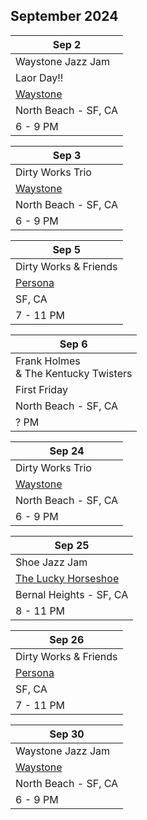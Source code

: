 ## September 2024

| Sep 2
|-
| Waystone Jazz Jam
| Laor Day!!
| <a href="https://www.waystonesf.com" target="new">Waystone</a>
| North Beach - SF, CA
| 6 - 9 PM

| Sep 3
|-
| Dirty Works Trio
| <a href="https://www.waystonesf.com" target="new">Waystone</a>
| North Beach - SF, CA
| 6 - 9 PM

| Sep 5
|-
| Dirty Works & Friends
| <a href="https://www.persona-sf.com" target="new">Persona</a>
| SF, CA
| 7 - 11 PM

| Sep 6
|-
| Frank Holmes <br/>& The Kentucky Twisters <br/>
| First Friday
| North Beach - SF, CA
| ? PM

| Sep 24
|-
| Dirty Works Trio
| <a href="https://www.waystonesf.com" target="new">Waystone</a>
| North Beach - SF, CA
| 6 - 9 PM

| Sep 25
|-
| Shoe Jazz Jam
| <a href="https://www.theluckyhorseshoebar.com/" target="Shoe">The Lucky Horseshoe</a>
| Bernal Heights - SF, CA
| 8 - 11 PM

| Sep 26
|-
| Dirty Works & Friends
| <a href="https://www.persona-sf.com" target="new">Persona</a>
| SF, CA
| 7 - 11 PM

| Sep 30
|-
| Waystone Jazz Jam
| <a href="https://www.waystonesf.com" target="new">Waystone</a>
| North Beach - SF, CA
| 6 - 9 PM
